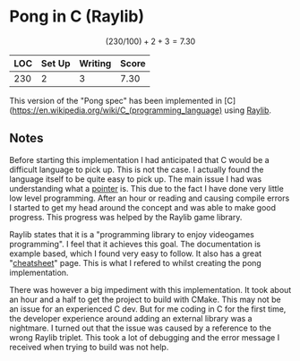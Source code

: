 # Pong in C (Raylib)

$$
(230/100) + 2 + 3 = 7.30
$$

| LOC | Set Up | Writing | Score |
| --- | ------ | ------- | ----- |
| 230 | 2      | 3       | 7.30  |

This version of the "Pong spec" has been implemented in [C](https://en.wikipedia.org/wiki/C_(programming_language) using [Raylib](https://www.raylib.com/).

## Notes

Before starting this implementation I had anticipated that C would be a difficult language to pick up. This is not the case. I actually found the language itself to be quite easy to pick up. The main issue I had was understanding what a [pointer](https://www.geeksforgeeks.org/c-pointers/) is. This due to the fact I have done very little low level programming. After an hour or reading and causing compile errors I started to get my head around the concept and was able to make good progress. This progress was helped by the Raylib game library.

Raylib states that it is a "programming library to enjoy videogames programming". I feel that it achieves this goal. The documentation is example based, which I found very easy to follow. It also has a great "[cheatsheet](https://www.raylib.com/cheatsheet/cheatsheet.html)" page. This is what I refered to whilst creating the pong implementation.

There was however a big impediment with this implementation. It took about an hour and a half to get the project to build with CMake. This may not be an issue for an experienced C dev. But for me coding in C for the first time, the developer experience around adding an external library was a nightmare. I turned out that the issue was caused by a reference to the wrong Raylib triplet. This took a lot of debugging and the error message I received when trying to build was not help.
